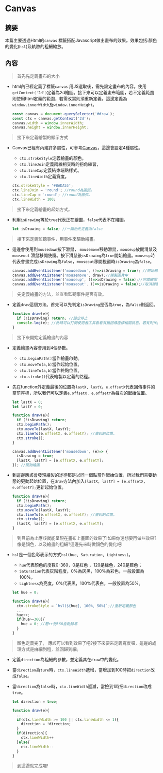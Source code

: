 # Canvas

##  摘要

本篇主要透過Html的`canvas` 標籤搭配Javascript做出畫布的效果。效果包括:顏色的變化(`hsl`)及軌跡的粗細縮放。

## 內容

> 首先先定義畫布的大小

- html內已經定義了標籤`canvas` 用JS選取後，需先設定畫布的內容，使用`getContext('2d')`定義為2d繪圖。接下來可以定義畫布範圍，若不定義範圍則使用html定義的範圍，若需改寫則須重新定義，這邊定義為`window.innerWidth`及`window.innerHeight`。

  ```javascript
  const canvas = document.querySelector('#draw');
  const ctx = canvas.getContext('2d');
  canvas.width = window.innerWidth;
  canvas.height = window.innerHeight;
  ```

> 接下來定義繪製的顯示方式

- Canvas已經有內建許多屬性，可參考[Canvas](http://www.w3school.com.cn/tags/html_ref_canvas.asp)，這邊會設定4種屬性。

  - `ctx.strokeStyle`定義繪畫的顏色，
  - `ctx.lineJoin`定義兩線相交時的拐角練習，
  - `ctx.lineCap`定義結束端點樣式。
  - `ctx.lineWidth`定義寬度。

  ```javascript
  ctx.strokeStyle = '#BADA55';
  ctx.lineJoin = 'round'; //round為圓弧。
  ctx.lineCap = 'round'; //round為圓弧。
  ctx.lineWidth = 100;
  ```

> 接下來定義繪畫的起始方式。

- 利用`isDrawing`等於`true`代表正在繪圖，`false`代表不在繪圖。

  ```javascript
  let isDrawing = false; //一開始先定義為false
  ```

> 接下來定義監聽事件，用事件來驅動繪畫。

- 這邊會使用到`mousedown`按下滑鼠， `mousemove`移動滑鼠，`mouseup`放開滑鼠及`mouseout` 滑鼠移開使窗。按下滑鼠後`isDrawing`為`true`開始繪畫。`mouseup`時代表會畫完成`isDrawing`為`false`，`mouseout`移開視窗時`isDrawing`為`false`。

  ```javascript
  canvas.addEventListener('mousedown', ()=>isDrawing = true); //開始繪圖]
  canvas.addEventListener('mousemove', draw);//繪製圖片中
  canvas.addEventListener('mouseup', ()=>isDrawing = false);//完成繪圖
  canvas.addEventListener('mouseout', ()=>isDrawing = false);//取消繪圖
  ```

> 先定義繪畫的方法，並查看監聽事件是否有效。

- 定義`draw`這個方法。首先可以先判定`isDrawing`是否為`true`，為`false`則返回。

  ```javascript
  function draw(e){
    if (!isDrawing) return; //設定停止
    console.log(e); //此時可以打開使用者工具看看有無回傳座標相關訊息，若有則代表到目前為止皆為成功!
  }
  ```

> 接下來開始定義繪畫的內容

- 定義繪畫內容會用到4個參數。

  - `ctx.beginPath()`當作繪畫啟動。
  - `ctx.moveTo(a,b)`當作起始位置。
  - `ctx.lineTo(a,b)`當作終點位置。
  - `ctx.stroke()`代表繪製以定義的路徑。

- 先在function外定義最後的位置為`lastX, lastY`。`e.offsetX`代表回傳事件的當前座標，所以我們可以定義`e.offsetX, e.offsetY`為每次的起始位置。

  ```javascript
  let lastX = 0;
  let lastY = 0;

  function draw(e){
    if (!isDrawing) return;
    ctx.beginPath();
    ctx.moveTo(lastX, lastY);
    ctx.lineTo(e.offsetX, e.offsetY); //畫到的位置。
    ctx.stroke();
  }

  canvas.addEventListener('mousedown', (e)=> {
    isDrawing = true;
    [lastX, lastY] = [e.offsetX, e.offsetY];
  }); //開始繪圖
  ```

- 到這邊應該會發現繪製的途徑都是以同一個點當作起始位置，所以我們需要動態的更動起始位置，在`draw`方法內加入`[lastX, lastY] = [e.offsetX, e.offsetY];`更新起始位置。

  ```javascript
  function draw(e){
    if (!isDrawing) return;
    ctx.beginPath();
    ctx.moveTo(lastX, lastY);
    ctx.lineTo(e.offsetX, e.offsetY); //畫到的位置。
    ctx.stroke();
    [lastX, lastY] = [e.offsetX, e.offsetY];
  }
  ```

> 到目前為止應該就能呈現在畫布上畫圖的效果了!如果你還想要再做些效果?像是顏色，以及繪畫的粗細?這邊先來時做顏色的變化吧!

- `hsl`是一個色彩表示的方式`hsl(hue, Saturation, Lightness)`。

  - `hue`代表顏色的度數0-360，0是紅色 ，120是綠色，240是藍色；
  - `Saturation`代表灰階程度，0%為灰黑，100%為彩色，一般設置為100%。
  - `Lightness`為亮度，0%代表黑，100%代表白，一般設置為50%。

  ```javascript
  let hue = 0;

  function draw(e){
    ctx.strokeStyle = `hsl(${hue}, 100%, 50%)`;//重新定義顏色
    ...
    hue++;
    if(hue>=360){
      hue = 0; //若++到360自動歸零
    }
  }
  ```

> 顏色定義完了， 應該可以看到效果了吧?接下來要來定義寬度囉，這邊的處理方式是由細到粗，並回歸到細。

- 定義`direction`為粗細的參數，並定義其在`draw`中的變化。

- 當`direction`為`ture`時，`ctx.lineWidth`遞增，當增加到100時把`direction`改成`false`。

- 當`direction`為`false`時，`ctx.lineWidth`遞減，當撿到1時把`direction`改成`true`。

  ```javascript
  let direction = true;

  function draw(e){
    ...
    if(ctx.lineWidth >= 100 || ctx.lineWidth <= 1){
      direction = !direction;
    }
    if(direction){
      ctx.lineWidth++
    }else{
      ctx.lineWidth--
    }
  }
  ```

> 到這邊就完成囉!